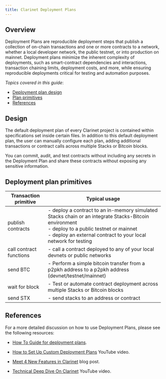 ```yaml
---
title: Clarinet Deployment Plans
---
```


## Overview

Deployment Plans are reproducible deployment steps that publish a collection of on-chain transactions and one or more contracts to a network, whether a local developer network, the public testnet, or into production on mainnet. Deployment plans minimize the inherent complexity of deployments, such as smart-contract dependencies and interactions, transaction chaining limits, deployment costs, and more, while ensuring reproducible deployments critical for testing and automation purposes.

_Topics covered in this guide_:

- [Deployment plan design](#design)
- [Plan primitives](#deployment-plan-primitives)
- [References](#references)

## Design

The default deployment plan of every Clarinet project is contained within specifications set inside certain files. In addition to this default deployment plan, the user can manually configure each plan, adding additional transactions or contract calls across multiple Stacks or Bitcoin blocks.

You can commit, audit, and test contracts without including any secrets in the Deployment Plan and share these contracts without exposing any sensitive information.

## Deployment plan primitives

| Transaction primitive   | Typical usage                                                                                                                                                                                                               |
| ----------------------- | --------------------------------------------------------------------------------------------------------------------------------------------------------------------------------------------------------------------------- |
| publish contracts       | - deploy a contract to an in-memory simulated Stacks chain or an integrate Stacks-Bitcoin environment <br /> - deploy to a public testnet or mainnet <br /> - deploy an external contract to your local network for testing |
| call contract functions | - call a contract deployed to any of your local devnets or public networks                                                                                                                                                  |
| send BTC                | - Perform a simple bitcoin transfer from a p2pkh address to a p2pkh address (devnet/testnet/mainnet)                                                                                                                        |
| wait for block          | - Test or automate contract deployment across multiple Stacks or Bitcoin blocks                                                                                                                                             |
| send STX                | - send stacks to an address or contract                                                                                                                                                                                     |

## References

For a more detailed discussion on how to use Deployment Plans, please see the following resources:

- [How To Guide for deployment plans](../guides/how-to-use-deployment-plans.md).

- [How to Set Up Custom Deployment Plans](https://www.youtube.com/watch?v=YcIg5VCO98s) YouTube video.

- [Meet 4 New Features in Clarinet](https://www.hiro.so/blog/meet-4-new-features-in-clarinet) blog post.

- [Technical Deep Dive On Clarinet](https://www.youtube.com/watch?v=ciHxOGBBS18) YouTube video.
